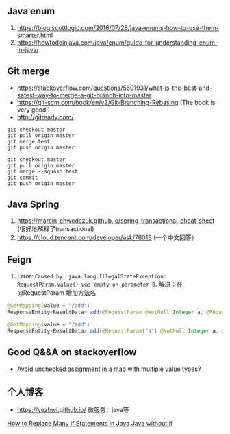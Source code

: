 ## Java enum 
  1. https://blog.scottlogic.com/2016/07/28/java-enums-how-to-use-them-smarter.html
  2. https://howtodoinjava.com/java/enum/guide-for-understanding-enum-in-java/

## Git merge 
  - https://stackoverflow.com/questions/5601931/what-is-the-best-and-safest-way-to-merge-a-git-branch-into-master
  - https://git-scm.com/book/en/v2/Git-Branching-Rebasing (The book is very good!)
  - http://gitready.com/
```git
git checkout master
git pull origin master
git merge test
git push origin master
```
```git
git checkout master
git pull origin master
git merge --squash test
git commit
git push origin master
```
## Java Spring 
  1. https://marcin-chwedczuk.github.io/spring-transactional-cheat-sheet (很好地解释了transactional)
  2. https://cloud.tencent.com/developer/ask/78013 (一个中文回答）
  
## Feign
  1. Error: `Caused by: java.lang.IllegalStateException: RequestParam.value() was empty on parameter 0`. 解决：在@RequestParam 增加方法名
```java
@GetMapping(value = "/add")
ResponseEntity<ResultData> add(@RequestParam @NotNull Integer a, @RequestParam @NotNull Integer b);
``` 
```java
@GetMapping(value = "/add")
ResponseEntity<ResultData> add(@RequestParam("a") @NotNull Integer a, @RequestParam("b") @NotNull Integer b);
```
  
## Good Q&&A on stackoverflow
 - [Avoid unchecked assignment in a map with multiple value types?](https://stackoverflow.com/questions/22467645/avoid-unchecked-assignment-in-a-map-with-multiple-value-types)
 
## 个人博客
 - https://yezhwi.github.io/ 微服务，java等

[How to Replace Many if Statements in Java](https://www.baeldung.com/java-replace-if-statements)
[Java without if](http://ashtonkemerling.com/blog/2017/01/26/java-without-if/)


